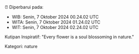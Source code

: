 ⏰ Diperbarui pada:
- WIB: Senin, 7 Oktober 2024 00.24.02 UTC
- WITA: Senin, 7 Oktober 2024 01.24.02 UTC
- WIT: Senin, 7 Oktober 2024 02.24.02 UTC

Kutipan Inspiratif:
"Every flower is a soul blossoming in nature."


Kategori: nature

